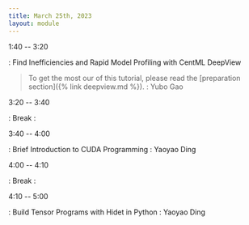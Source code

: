```yaml
---
title: March 25th, 2023
layout: module
---
```


1:40 -- 3:20

: Find Inefficiencies and Rapid Model Profiling with CentML DeepView
  > To get the most our of this tutorial, please read the [preparation section]({% link deepview.md %}).
  : Yubo Gao

3:20 -- 3:40

: Break
  : 

3:40 -- 4:00

: Brief Introduction to CUDA Programming
  : Yaoyao Ding

4:00 -- 4:10

: Break
  : 

4:10 -- 5:00

: Build Tensor Programs with Hidet in Python
  : Yaoyao Ding
